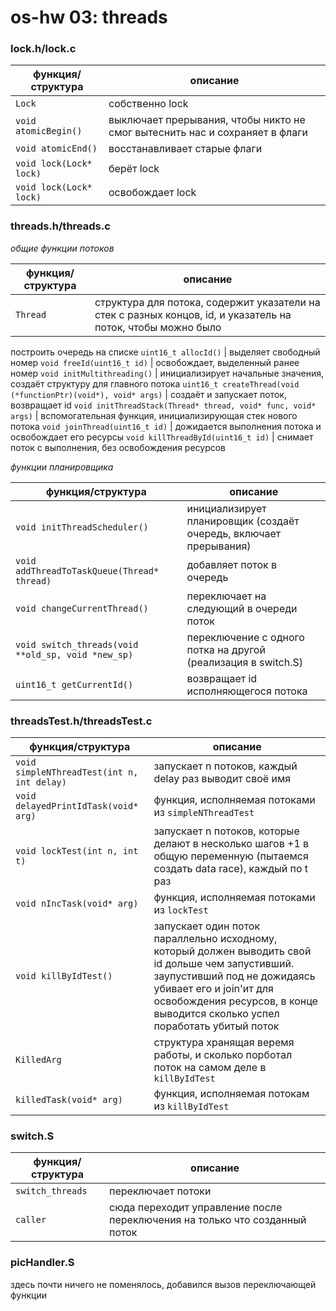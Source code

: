 # os-hw 03: threads


### lock.h/lock.c

**функция/структура** | **описание**
---|---
`Lock` | собственно lock
`void atomicBegin()` | выключает прерывания, чтобы никто не смог вытеснить нас и сохраняет в флаги
`void atomicEnd()` | восстанавливает старые флаги
`void lock(Lock* lock)` | берёт lock
`void lock(Lock* lock)` | освобождает lock

### threads.h/threads.c

*общие функции потоков*

**функция/структура** | **описание**
---|---
`Thread` | структура для потока, содержит указатели на стек с разных концов, id, и указатель на поток, чтобы можно было 
построить очередь на списке
`uint16_t allocId()` | выделяет свободный номер
`void freeId(uint16_t id)` | освобождает, выделенный ранее номер
`void initMultithreading()` | инициализирует начальные значения, создаёт структуру для главного потока
`uint16_t createThread(void (*functionPtr)(void*), void* args)` | создаёт и запускает поток, возвращает id
`void initThreadStack(Thread* thread, void* func, void* args)` | вспомогательная функция, инициализирующая стек
нового потока
`void joinThread(uint16_t id)` | дожидается выполнения потока и освобождает его ресурсы
`void killThreadById(uint16_t id)` | снимает поток с выполнения, без освобождения ресурсов

*функции планировщика*

**функция/структура** | **описание**
---|---
`void initThreadScheduler()` | инициализирует планировщик (создаёт очередь, включает прерывания)
`void addThreadToTaskQueue(Thread* thread)` | добавляет поток в очередь
`void changeCurrentThread()` | переключает на следующий в очереди поток
`void switch_threads(void **old_sp, void *new_sp)` | переключение с одного потка на другой (реализация в switch.S)
`uint16_t getCurrentId()` | возвращает id исполняющегося потока

### threadsTest.h/threadsTest.c

**функция/структура** | **описание**
---|---
`void simpleNThreadTest(int n, int delay)` | запускает n потоков, каждый delay раз выводит своё имя
`void delayedPrintIdTask(void* arg)` | функция, исполняемая потоками из `simpleNThreadTest`
`void lockTest(int n, int t)` | запускает n потоков, которые делают в несколько шагов +1 в общую переменную (пытаемся создать data race), каждый по t раз
`void nIncTask(void* arg)` | функция, исполняемая потоками из `lockTest`
`void killByIdTest()` | запускает один поток параллельно исходному, который должен выводить свой id дольше чем запустивший.   заупустивший под не дожидаясь убивает его и join'ит для освобождения ресурсов, в конце выводится сколько успел поработать убитый поток
`KilledArg` | структура хранящая веремя работы, и сколько порботал поток на самом деле в `killByIdTest`
`killedTask(void* arg)` | функция, исполняемая потокам из `killByIdTest`

### switch.S
**функция/структура** | **описание**
---|---
`switch_threads` | переключает потоки
`caller` | сюда переходит управление после переключения на только что созданный поток

### picHandler.S
здесь почти ничего не поменялось, добавился вызов переключающей функции 
